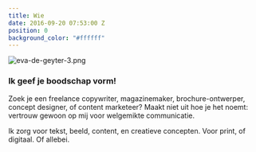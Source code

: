 ```yaml
---
title: Wie
date: 2016-09-20 07:53:00 Z
position: 0
background_color: "#ffffff"
---
```


![eva-de-geyter-3.png](/uploads/eva-de-geyter-3.png)
### Ik geef je boodschap vorm!

Zoek je een freelance copywriter, magazinemaker, brochure-ontwerper, concept designer, of content marketeer? Maakt niet uit hoe je het noemt: vertrouw gewoon op mij voor welgemikte communicatie. 


Ik zorg voor tekst, beeld, content, en creatieve concepten. Voor print, of digitaal. Of allebei.